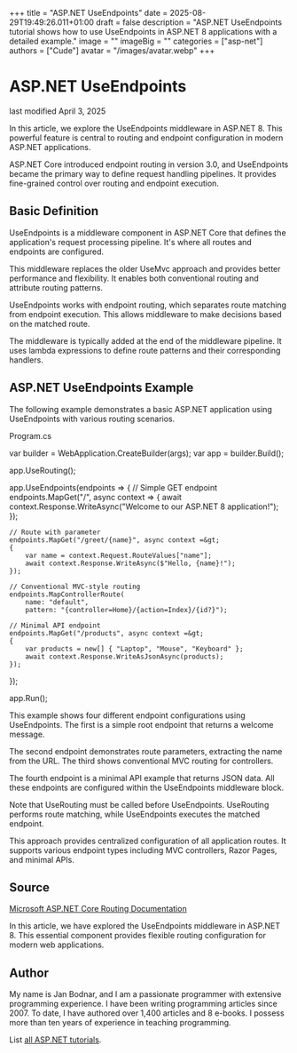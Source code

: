 +++
title = "ASP.NET UseEndpoints"
date = 2025-08-29T19:49:26.011+01:00
draft = false
description = "ASP.NET UseEndpoints tutorial shows how to use UseEndpoints in ASP.NET 8 applications with a detailed example."
image = ""
imageBig = ""
categories = ["asp-net"]
authors = ["Cude"]
avatar = "/images/avatar.webp"
+++

# ASP.NET UseEndpoints

last modified April 3, 2025

In this article, we explore the UseEndpoints middleware in ASP.NET 8. This
powerful feature is central to routing and endpoint configuration in modern
ASP.NET applications.

ASP.NET Core introduced endpoint routing in version 3.0, and UseEndpoints
became the primary way to define request handling pipelines. It provides
fine-grained control over routing and endpoint execution.

## Basic Definition

UseEndpoints is a middleware component in ASP.NET Core that defines the
application's request processing pipeline. It's where all routes and endpoints
are configured.

This middleware replaces the older UseMvc approach and provides better
performance and flexibility. It enables both conventional routing and
attribute routing patterns.

UseEndpoints works with endpoint routing, which separates route matching from
endpoint execution. This allows middleware to make decisions based on the
matched route.

The middleware is typically added at the end of the middleware pipeline. It
uses lambda expressions to define route patterns and their corresponding
handlers.

## ASP.NET UseEndpoints Example

The following example demonstrates a basic ASP.NET application using UseEndpoints
with various routing scenarios.

Program.cs
  

var builder = WebApplication.CreateBuilder(args);
var app = builder.Build();

app.UseRouting();

app.UseEndpoints(endpoints =&gt;
{
    // Simple GET endpoint
    endpoints.MapGet("/", async context =&gt;
    {
        await context.Response.WriteAsync("Welcome to our ASP.NET 8 application!");
    });

    // Route with parameter
    endpoints.MapGet("/greet/{name}", async context =&gt;
    {
        var name = context.Request.RouteValues["name"];
        await context.Response.WriteAsync($"Hello, {name}!");
    });

    // Conventional MVC-style routing
    endpoints.MapControllerRoute(
        name: "default",
        pattern: "{controller=Home}/{action=Index}/{id?}");

    // Minimal API endpoint
    endpoints.MapGet("/products", async context =&gt;
    {
        var products = new[] { "Laptop", "Mouse", "Keyboard" };
        await context.Response.WriteAsJsonAsync(products);
    });
});

app.Run();

This example shows four different endpoint configurations using UseEndpoints.
The first is a simple root endpoint that returns a welcome message.

The second endpoint demonstrates route parameters, extracting the name from
the URL. The third shows conventional MVC routing for controllers.

The fourth endpoint is a minimal API example that returns JSON data. All these
endpoints are configured within the UseEndpoints middleware block.

Note that UseRouting must be called before UseEndpoints. UseRouting performs
route matching, while UseEndpoints executes the matched endpoint.

This approach provides centralized configuration of all application routes.
It supports various endpoint types including MVC controllers, Razor Pages,
and minimal APIs.

## Source

[Microsoft ASP.NET Core Routing Documentation](https://learn.microsoft.com/en-us/aspnet/core/fundamentals/routing?view=aspnetcore-8.0)

In this article, we have explored the UseEndpoints middleware in ASP.NET 8.
This essential component provides flexible routing configuration for modern
web applications.

## Author

My name is Jan Bodnar, and I am a passionate programmer with extensive
programming experience. I have been writing programming articles since 2007.
To date, I have authored over 1,400 articles and 8 e-books. I possess more
than ten years of experience in teaching programming.

List [all ASP.NET tutorials](/all/#asp-net).